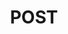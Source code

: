 ---
layout: topic
title: POST
permalink: /design/topics/http-methods-post
data:
  items:
    - references:
        - name: POST /magazines
          url: 'https://apiguide.readthedocs.io/en/latest/build_and_publish/use_HTTP_methods.html#post--magazines'
      _embedded:
        guideline:
          id: ausdto-api-design-guide
          title: API Design Guide
          type: website
          url: 'https://apiguide.readthedocs.io/en/latest/index.html'
          company: Australian Digital Transformation Office
          companyLogoUrl: /media/logos/ausdto.png
          companyUrl: 'https://www.dto.gov.au/'
          date: 2015-10-20T00:00:00.000Z
          reviewDate: 2016-08-18T00:00:00.000Z
          _links:
            self:
              href: /design/guidelines/ausdto-api-design-guide
            guidelineTopics:
              href: /design/guidelines/ausdto-api-design-guide/topics
      _links:
        guideline:
          href: /design/guidelines/ausdto-api-design-guide
    - references:
        - name: 3.6.1 POST
          url: 'https://github.com/CiscoDevNet/api-design-guide#361-post'
      _embedded:
        guideline:
          id: cisco-api-design-guide
          title: API Design Guide
          type: github
          url: 'https://github.com/CiscoDevNet/api-design-guide'
          company: Cisco
          companyLogoUrl: /media/logos/cisco.png
          companyUrl: 'http://developer.cisco.com/'
          date: 2015-08-21T00:00:00.000Z
          reviewDate: 2016-08-18T00:00:00.000Z
          _links:
            self:
              href: /design/guidelines/cisco-api-design-guide
            guidelineTopics:
              href: /design/guidelines/cisco-api-design-guide/topics
      _links:
        guideline:
          href: /design/guidelines/cisco-api-design-guide
    - references:
        - name: POST
          url: 'https://github.com/cloudfoundry/cc-api-v3-style-guide#post'
      _embedded:
        guideline:
          id: cloud-foundy-cloud-controller-api-style-guide
          title: Cloud Controller API v3 Style Guide (Proposal)
          type: github
          url: 'https://github.com/cloudfoundry/cc-api-v3-style-guide'
          company: Cloud Foundry
          companyLogoUrl: /media/cloudfoundry.png
          companyUrl: 'https://www.cloudfoundry.org/'
          date: 2016-05-11T00:00:00.000Z
          reviewDate: 2016-08-18T00:00:00.000Z
          _links:
            self:
              href: /design/guidelines/cloud-foundy-cloud-controller-api-style-guide
            guidelineTopics:
              href: /design/guidelines/cloud-foundy-cloud-controller-api-style-guide/topics
      _links:
        guideline:
          href: /design/guidelines/cloud-foundy-cloud-controller-api-style-guide
    - references:
        - name: HTTP Verbs
          url: 'https://github.com/Haufe-Lexware/api-style-guide/blob/master/http-verbs/http-verbs.md'
        - name: Create New Resource
          url: 'https://github.com/Haufe-Lexware/api-style-guide/blob/master/collection-resources/collection-resources.md#create-new-resource'
        - name: Using POST (Search)
          url: 'https://github.com/Haufe-Lexware/api-style-guide/blob/master/search/search.md#using-post'
      _embedded:
        guideline:
          id: haufe-api-styleguide
          title: Haufe API style guide
          type: github
          url: 'https://github.com/Haufe-Lexware/api-style-guide/blob/master/readme.md'
          company: Haufe
          companyLogoUrl: /media/logos/haufe.png
          companyUrl: 'http://dev.haufe.com/'
          date: 2015-01-15T00:00:00.000Z
          reviewDate: 2016-08-31T00:00:00.000Z
          _links:
            self:
              href: /design/guidelines/haufe-api-styleguide
            guidelineTopics:
              href: /design/guidelines/haufe-api-styleguide/topics
      _links:
        guideline:
          href: /design/guidelines/haufe-api-styleguide
    - references:
        - name: Supported Methods
          url: 'https://github.com/Microsoft/api-guidelines/blob/master/Guidelines.md#74-supported-methods'
        - name: POST
          url: 'https://github.com/Microsoft/api-guidelines/blob/master/Guidelines.md#741-post'
        - name: Changing collections
          url: 'https://github.com/Microsoft/api-guidelines/blob/master/Guidelines.md#95-changing-collections'
        - name: POST (Long running operations)
          url: 'https://github.com/Microsoft/api-guidelines/blob/master/Guidelines.md#1322-post'
        - name: 'POST, hybrid model (Long running operations)'
          url: 'https://github.com/Microsoft/api-guidelines/blob/master/Guidelines.md#1323-post-hybrid-model'
      _embedded:
        guideline:
          id: microsoft-rest-api-guidelines
          title: Microsoft REST API Guidelines
          type: github
          url: 'https://github.com/Microsoft/api-guidelines/blob/master/Guidelines.md'
          company: Microsoft
          companyLogoUrl: /media/logos/microsoft.png
          companyUrl: 'https://opensource.microsoft.com/'
          date: 2016-07-19T00:00:00.000Z
          reviewDate: 2016-08-31T00:00:00.000Z
          _links:
            self:
              href: /design/guidelines/microsoft-rest-api-guidelines
            guidelineTopics:
              href: /design/guidelines/microsoft-rest-api-guidelines/topics
      _links:
        guideline:
          href: /design/guidelines/microsoft-rest-api-guidelines
    - references:
        - name: Collection Resources
          url: 'https://github.com/paypal/api-standards/blob/master/api-style-guide.md#collection-resources'
        - name: Create New Resource
          url: 'https://github.com/paypal/api-standards/blob/master/api-style-guide.md#create-new-resource'
      _embedded:
        guideline:
          id: paypal-api-style-guide
          title: API Style Guide
          type: github
          url: 'https://github.com/paypal/api-standards/blob/master/api-style-guide.md'
          company: PayPal
          companyLogoUrl: /media/logos/paypal.png
          companyUrl: 'https://developer.paypal.com/'
          date: 2016-08-11T00:00:00.000Z
          reviewDate: 2016-08-31T00:00:00.000Z
          _links:
            self:
              href: /design/guidelines/paypal-api-style-guide
            guidelineTopics:
              href: /design/guidelines/paypal-api-style-guide/topics
      _links:
        guideline:
          href: /design/guidelines/paypal-api-style-guide
    - references:
        - name: Methods
          url: 'http://restful-api-design.readthedocs.io/en/latest/methods.html'
      _embedded:
        guideline:
          id: redhat-thoughts-on-restful-api-design
          title: Thoughts on RESTful API Design
          type: website
          url: 'http://restful-api-design.readthedocs.io/en/latest/'
          company: Red Hat
          companyLogoUrl: /media/logos/redhat.png
          companyUrl: 'https://www.redhat.com/'
          date: 2012-11-15T00:00:00.000Z
          reviewDate: 2016-08-18T00:00:00.000Z
          _links:
            self:
              href: /design/guidelines/redhat-thoughts-on-restful-api-design
            guidelineTopics:
              href: /design/guidelines/redhat-thoughts-on-restful-api-design/topics
      _links:
        guideline:
          href: /design/guidelines/redhat-thoughts-on-restful-api-design
    - references:
        - name: General guidelines for RESTful URLs
          url: 'https://github.com/WhiteHouse/api-standards/blob/master/README.md#general-guidelines-for-restful-urls'
      _embedded:
        guideline:
          id: white-house-web-api-standards
          title: White House Web API Standards
          type: github
          url: 'https://github.com/WhiteHouse/api-standards'
          company: White House
          companyLogoUrl: /media/logos/whitehouse.png
          companyUrl: 'https://www.whitehouse.gov/developers'
          date: 2015-02-24T00:00:00.000Z
          reviewDate: 2016-08-18T00:00:00.000Z
          _links:
            self:
              href: /design/guidelines/white-house-web-api-standards
            guidelineTopics:
              href: /design/guidelines/white-house-web-api-standards/topics
      _links:
        guideline:
          href: /design/guidelines/white-house-web-api-standards
    - references:
        - name: POST
          url: 'http://zalando.github.io/restful-api-guidelines/http/Http.html#post'
      _embedded:
        guideline:
          id: zalando-restful-api-guidelines
          title: RESTFul API Guidelines
          type: website
          url: 'http://zalando.github.io/restful-api-guidelines/'
          company: Zalando
          companyLogoUrl: /media/logos/zalando.png
          companyUrl: 'https://tech.zalando.de/'
          date: 2016-01-22T00:00:00.000Z
          reviewDate: 2016-08-28T00:00:00.000Z
          _links:
            self:
              href: /design/guidelines/zalando-restful-api-guidelines
            guidelineTopics:
              href: /design/guidelines/zalando-restful-api-guidelines/topics
      _links:
        guideline:
          href: /design/guidelines/zalando-restful-api-guidelines
  _embedded:
    topic:
      id: http-methods-post
      name: POST
      description: When to use HTTP method POST
      _links:
        self:
          href: /design/topics/http-methods-post
        topicGuidelines:
          href: /design/topics/http-methods-post/guidelines
  _links:
    self:
      href: /design/topics/http-methods-post/guidelines
    topic:
      href: /design/topics/http-methods-post
---